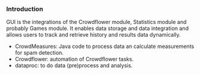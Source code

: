 ### Introduction

GUI is the integrations of the Crowdflower module, Statistics module and probably Games module. It enables data storage and data integration and allows users to track and retrieve history and results data dynamically. 

- CrowdMeasures: Java code to process data an calculate measurements for spam detection. 
- Crowdflower: automation of Crowdflower tasks. 
- dataproc: to do data (pre)process and analysis. 
